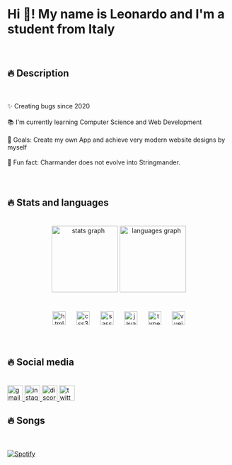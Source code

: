 <br clear="both">

<h1 align="left">Hi 👋! My name is Leonardo and I'm a student from Italy</h1>

###

<br clear="both">

<h2 align="left">🔥 Description</h2>

###

<br clear="both">

<p align="left">✨ Creating bugs since 2020<br><br>📚 I'm currently learning Computer Science and Web Development<br><br>🎯 Goals: Create my own App and achieve very modern website designs by myself<br><br>🎲 Fun fact: Charmander does not evolve into Stringmander.</p>

###

<br clear="both">

<h2 align="left">🔥 Stats and languages</h2>

###

<br clear="both">

<div align="center">
  <img src="https://github-readme-stats.vercel.app/api?username=LeonardoEsposti&hide_title=true&hide_rank=true&show_icons=true&include_all_commits=true&count_private=true&disable_animations=false&theme=vue-dark&locale=en&hide_border=true&custom_title=Stats" height="150" alt="stats graph"  />
  <img src="https://github-readme-stats.vercel.app/api/top-langs?username=LeonardoEsposti&locale=en&hide_title=false&layout=compact&card_width=320&langs_count=5&theme=vue-dark&hide_border=true" height="150" alt="languages graph"  />
</div>

###

<br clear="both">

<div align="center">
  <img src="https://cdn.jsdelivr.net/gh/devicons/devicon/icons/html5/html5-original.svg" height="30" alt="html5 logo"  />
  <img width="16" />
  <img src="https://cdn.jsdelivr.net/gh/devicons/devicon/icons/css3/css3-original.svg" height="30" alt="css3 logo"  />
  <img width="16" />
  <img src="https://cdn.jsdelivr.net/gh/devicons/devicon/icons/sass/sass-original.svg" height="30" alt="sass logo"  />
  <img width="16" />
  <img src="https://cdn.jsdelivr.net/gh/devicons/devicon/icons/javascript/javascript-original.svg" height="30" alt="javascript logo"  />
  <img width="16" />
  <img src="https://cdn.jsdelivr.net/gh/devicons/devicon/icons/typescript/typescript-original.svg" height="30" alt="typescript logo"  />
  <img width="16" />
  <img src="https://cdn.jsdelivr.net/gh/devicons/devicon/icons/vuejs/vuejs-original.svg" height="30" alt="vuejs logo"  />
</div>

###

<br clear="both">

<h2 align="left">🔥 Social media</h2>

###

<br clear="both">

<div align="left">
  <a href="https://mail.google.com/mail/u/0/?ogbl#inbox?compose=GTvVlcSMScfqKWBtwvPSNSZmVsxxZSrQWTHxVpvxcVpbDRmdxhdlgnFrVRQXjJrdsqtjMdGWrcGrQ" target="_blank">
    <img src="https://img.shields.io/static/v1?message=Gmail&logo=gmail&label=&color=D14836&logoColor=white&labelColor=&style=for-the-badge" height="35" alt="gmail logo"  />
  </a>
  <a href="https://www.instagram.com/_leo_es_/" target="_blank">
    <img src="https://img.shields.io/static/v1?message=Instagram&logo=instagram&label=&color=E4505F&logoColor=white&labelColor=&style=for-the-badge" height="35" alt="instagram logo"  />
  </a>
  <a href="https://discord.com/channels/@leoes21" target="_blank">
    <img src="https://img.shields.io/static/v1?message=Discord&logo=discord&label=&color=7289DA&logoColor=white&labelColor=&style=for-the-badge" height="35" alt="discord logo"  />
  </a>
  <a href="https://twitter.com/EspostiLeonardo" target="_blank">
    <img src="https://img.shields.io/static/v1?message=Twitter&logo=twitter&label=&color=1DA1F2&logoColor=white&labelColor=&style=for-the-badge" height="35" alt="twitter logo"  />
  </a>
</div>

<h2 align="left">🔥 Songs</h2>

###

<br clear="both">

[![Spotify](https://novatorem-ecru-phi.vercel.app/api/spotify)](https://open.spotify.com/user/espostileonardo2)

